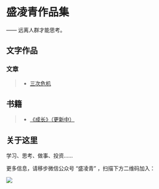 # 盛凌青作品集

—— 远离人群才能思考。

## 文字作品

### 文章

> * [三次危机](/triple-crisis/)

## 书籍

> * [《成长》（更新中）](/growth/)

## 关于这里

学习、思考、做事、投资……


更多信息，请移步微信公众号 “盛凌青” ，扫描下方二维码加入：

![](wechat-channel.png)


